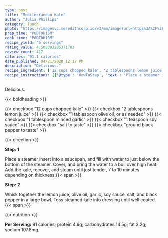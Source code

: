 ```yaml
---
type: post
title: "Mediterranean Kale"
author: "Julia Phillips"
category: lunch
photo: "https://imagesvc.meredithcorp.io/v3/mm/image?url=https%3A%2F%2Fimages.media-allrecipes.com%2Fuserphotos%2F1015891.jpg"
prep_time: "P0DT0H15M"
cook_time: "P0DT0H10M"
recipe_yield: "6 servings"
rating_value: 4.508393285371703
review_count: 417
calories: "91.1 calories"
date_published: 04/21/2020 12:17 PM
description: "Delicious."
recipe_ingredient: ['12 cups chopped kale', '2 tablespoons lemon juice', '1 tablespoon olive oil, or as needed', '1 tablespoon minced garlic', '1 teaspoon soy sauce', 'salt to taste', 'ground black pepper to taste']
recipe_instructions: [{'@type': 'HowToStep', 'text': 'Place a steamer insert into a saucepan, and fill with water to just below the bottom of the steamer. Cover, and bring the water to a boil over high heat. Add the kale, recover, and steam until just tender, 7 to 10 minutes depending on thickness.\n'}, {'@type': 'HowToStep', 'text': 'Whisk together the lemon juice, olive oil, garlic, soy sauce, salt, and black pepper in a large bowl. Toss steamed kale into dressing until well coated.\n'}]
---
```


Delicious. 

{{< boldheading >}}

{{< checkbox "12 cups chopped kale" >}}
{{< checkbox "2 tablespoons lemon juice" >}}
{{< checkbox "1 tablespoon olive oil, or as needed" >}}
{{< checkbox "1 tablespoon minced garlic" >}}
{{< checkbox "1 teaspoon soy sauce" >}}
{{< checkbox "salt to taste" >}}
{{< checkbox "ground black pepper to taste" >}}


{{< direction >}}

**Step: 1**

Place a steamer insert into a saucepan, and fill with water to just below the bottom of the steamer. Cover, and bring the water to a boil over high heat. Add the kale, recover, and steam until just tender, 7 to 10 minutes depending on thickness.{{< span >}}

**Step: 2**

Whisk together the lemon juice, olive oil, garlic, soy sauce, salt, and black pepper in a large bowl. Toss steamed kale into dressing until well coated.{{< span >}}

{{< nutrition >}}

**Per Serving:** 91 calories; protein 4.6g; carbohydrates 14.5g; fat 3.2g; sodium 107.8mg.